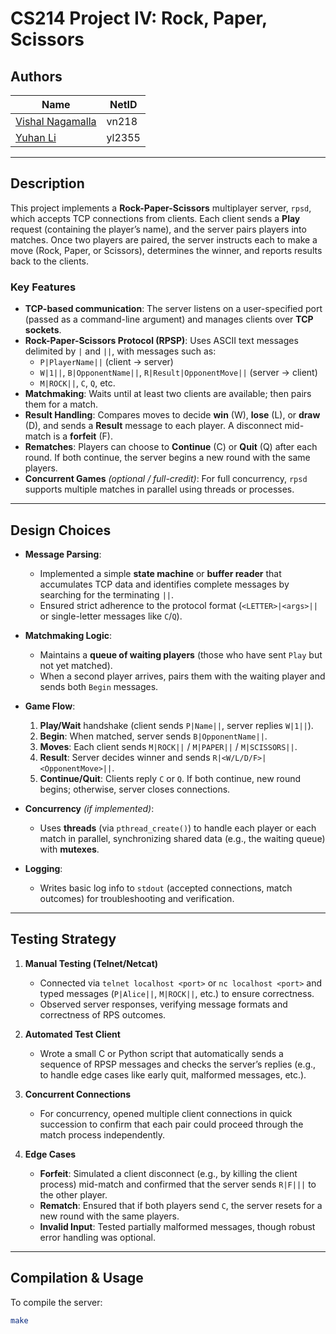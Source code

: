 # CS214 Project IV: Rock, Paper, Scissors

## Authors
| **Name** | **NetID** |
|----------|-----------|
| [Vishal Nagamalla](https://github.com/Vishal-Nagamalla) | vn218 |
| [Yuhan Li](https://github.com/HiT-T) | yl2355 |

---

## Description

This project implements a **Rock-Paper-Scissors** multiplayer server, `rpsd`, which accepts TCP connections from clients. Each client sends a **Play** request (containing the player’s name), and the server pairs players into matches. Once two players are paired, the server instructs each to make a move (Rock, Paper, or Scissors), determines the winner, and reports results back to the clients.

### Key Features

- **TCP-based communication**: The server listens on a user-specified port (passed as a command-line argument) and manages clients over **TCP sockets**.
- **Rock-Paper-Scissors Protocol (RPSP)**: Uses ASCII text messages delimited by `|` and `||`, with messages such as:
  - `P|PlayerName||` (client → server)  
  - `W|1||`, `B|OpponentName||`, `R|Result|OpponentMove||` (server → client)  
  - `M|ROCK||`, `C`, `Q`, etc.
- **Matchmaking**: Waits until at least two clients are available; then pairs them for a match.
- **Result Handling**: Compares moves to decide **win** (W), **lose** (L), or **draw** (D), and sends a **Result** message to each player. A disconnect mid-match is a **forfeit** (F).
- **Rematches**: Players can choose to **Continue** (C) or **Quit** (Q) after each round. If both continue, the server begins a new round with the same players.
- **Concurrent Games** *(optional / full-credit)*: For full concurrency, `rpsd` supports multiple matches in parallel using threads or processes.

---

## Design Choices

- **Message Parsing**:  
  - Implemented a simple **state machine** or **buffer reader** that accumulates TCP data and identifies complete messages by searching for the terminating `||`.
  - Ensured strict adherence to the protocol format (`<LETTER>|<args>||` or single-letter messages like `C`/`Q`).

- **Matchmaking Logic**:  
  - Maintains a **queue of waiting players** (those who have sent `Play` but not yet matched).  
  - When a second player arrives, pairs them with the waiting player and sends both `Begin` messages.

- **Game Flow**:  
  1. **Play/Wait** handshake (client sends `P|Name||`, server replies `W|1||`).  
  2. **Begin**: When matched, server sends `B|OpponentName||`.  
  3. **Moves**: Each client sends `M|ROCK||` / `M|PAPER||` / `M|SCISSORS||`.  
  4. **Result**: Server decides winner and sends `R|<W/L/D/F>|<OpponentMove>||`.  
  5. **Continue/Quit**: Clients reply `C` or `Q`. If both continue, new round begins; otherwise, server closes connections.

- **Concurrency** *(if implemented)*:
  - Uses **threads** (via `pthread_create()`) to handle each player or each match in parallel, synchronizing shared data (e.g., the waiting queue) with **mutexes**.

- **Logging**:  
  - Writes basic log info to `stdout` (accepted connections, match outcomes) for troubleshooting and verification.

---

## Testing Strategy

1. **Manual Testing (Telnet/Netcat)**  
   - Connected via `telnet localhost <port>` or `nc localhost <port>` and typed messages (`P|Alice||`, `M|ROCK||`, etc.) to ensure correctness.
   - Observed server responses, verifying message formats and correctness of RPS outcomes.

2. **Automated Test Client**  
   - Wrote a small C or Python script that automatically sends a sequence of RPSP messages and checks the server’s replies (e.g., to handle edge cases like early quit, malformed messages, etc.).

3. **Concurrent Connections**  
   - For concurrency, opened multiple client connections in quick succession to confirm that each pair could proceed through the match process independently.

4. **Edge Cases**  
   - **Forfeit**: Simulated a client disconnect (e.g., by killing the client process) mid-match and confirmed that the server sends `R|F|||` to the other player.  
   - **Rematch**: Ensured that if both players send `C`, the server resets for a new round with the same players.  
   - **Invalid Input**: Tested partially malformed messages, though robust error handling was optional.

---

## Compilation & Usage

To compile the server:

```bash
make